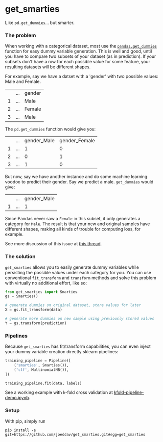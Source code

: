 # get_smarties
Like `pd.get_dummies`... but smarter.

### The problem

When working with a categorical dataset, most use the 
[`pandas.get_dummies`](https://pandas.pydata.org/pandas-docs/stable/generated/pandas.get_dummies.html)
function for easy dummy variable generation. This is well and good, until you have to compare two subsets
of your dataset (as in prediction). If your subsets don't have a row for each possible value for some
feature, your resulting datasets will be different shapes.

For example, say we have a datset with a 'gender' with two possible values: Male and Female.

<table>
<tr><td></td><td>...</td><td>gender</td></tr>
<tr><td>1</td><td>...</td><td>Male</td></tr>
<tr><td>2</td><td>...</td><td>Female</td></tr>
<tr><td>3</td><td>...</td><td>Male</td></tr>
</table>

The `pd.get_dummies` function would give you:

<table>
<tr><td></td><td>...</td><td>gender_Male</td><td>gender_Female</td></tr>
<tr><td>1</td><td>...</td><td>1</td><td>0</td></tr>
<tr><td>2</td><td>...</td><td>0</td><td>1</td></tr>
<tr><td>3</td><td>...</td><td>1</td><td>0</td></tr>
</table>

But now, say we have another instance and do some machine learning voodoo to predict their gender.
Say we predict a male. `get_dummies` would give:

<table>
<tr><td></td><td>...</td><td>gender_Male</td></tr>
<tr><td>1</td><td>...</td><td>1</td></tr>
</table>

Since Pandas never saw a `Female` in this subset, it only generates a category for `Male`.
The result is that your new and original samples have different shapes, making all kinds
of trouble for computing loss, for example.

See more discussion of this issue at [this thread](https://github.com/pandas-dev/pandas/issues/8918). 

### The solution

`get_smarties` allows you to easily generate dummy variables while persisting the possible values
under each category for you. You can use conventional `fit_transform` and `transform` methods
and solve this problem with virtually no additional effort, like so:

```python
from get_smarties import Smarties
gs = Smarties()

# generate dummies on original dataset, store values for later
X = gs.fit_transform(data)

# generate more dummies on new sample using previously stored values
Y = gs.transform(prediction)
```

### Pipelines

Because `get_smarties` has fit/transform capabilities, you can even inject your dummy
variable creation directly sklearn pipelines:

```python
training_pipeline = Pipeline([
    ('smarties', Smarties()),
    ('clf', MultinomialNB()),
])

training_pipeline.fit(data, labels)
```

See a working example with k-fold cross validation at [kfold-pipeline-demo.ipynb](kfold-pipeline-demo.ipynb).

### Setup

With pip, simply run

	pip install -e git+https://github.com/joeddav/get_smarties.git#egg=get_smarties
